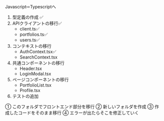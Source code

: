 Javascript⇨Typescriptへ

1. 型定義の作成 ✅
2. APIクライアントの移行✅
   - client.ts✅
   - portfolios.ts✅
   - users.ts✅
3. コンテキストの移行
   - AuthContext.tsx✅
   - SearchContext.tsx
4. 共通コンポーネントの移行
   - Header.tsx
   - LoginModal.tsx
5. ページコンポーネントの移行
   - PortfolioList.tsx
   - Profile.tsx
6. テストの追加


① このフォルダでフロントエンド部分を移行
② 新しいフォルダを作成
③ 作成したコードをそのまま移行
④ エラーが出たらそこを修正していく
